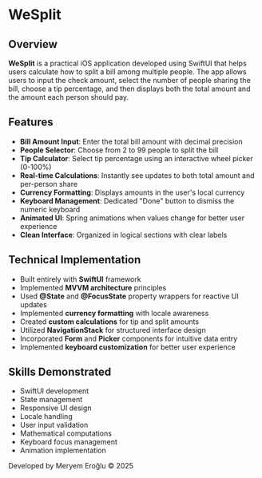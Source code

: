 # WeSplit

## Overview
**WeSplit** is a practical iOS application developed using SwiftUI that helps users calculate how to split a bill among multiple people. The app allows users to input the check amount, select the number of people sharing the bill, choose a tip percentage, and then displays both the total amount and the amount each person should pay.

## Features
- **Bill Amount Input**: Enter the total bill amount with decimal precision
- **People Selector**: Choose from 2 to 99 people to split the bill
- **Tip Calculator**: Select tip percentage using an interactive wheel picker (0-100%)
- **Real-time Calculations**: Instantly see updates to both total amount and per-person share
- **Currency Formatting**: Displays amounts in the user's local currency
- **Keyboard Management**: Dedicated "Done" button to dismiss the numeric keyboard
- **Animated UI**: Spring animations when values change for better user experience
- **Clean Interface**: Organized in logical sections with clear labels

## Technical Implementation
- Built entirely with **SwiftUI** framework
- Implemented **MVVM architecture** principles
- Used **@State** and **@FocusState** property wrappers for reactive UI updates
- Implemented **currency formatting** with locale awareness
- Created **custom calculations** for tip and split amounts
- Utilized **NavigationStack** for structured interface design
- Incorporated **Form** and **Picker** components for intuitive data entry
- Implemented **keyboard customization** for better user experience

## Skills Demonstrated
- SwiftUI development
- State management
- Responsive UI design
- Locale handling
- User input validation
- Mathematical computations
- Keyboard focus management
- Animation implementation

Developed by Meryem Eroğlu © 2025
